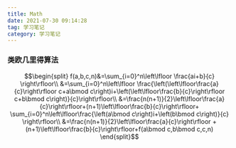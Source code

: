 ```yaml
---
title: Math
date: 2021-07-30 09:14:28
tag: 学习笔记
category: 学习笔记
---
```


### 类欧几里得算法

$$\begin{split} f(a,b,c,n)&=\sum_{i=0}^n\left\lfloor \frac{ai+b}{c} \right\rfloor\\ &=\sum_{i=0}^n\left\lfloor \frac{\left(\left\lfloor\frac{a}{c}\right\rfloor c+a\bmod c\right)i+\left(\left\lfloor\frac{b}{c}\right\rfloor c+b\bmod c\right)}{c}\right\rfloor\\ &=\frac{n(n+1)}{2}\left\lfloor\frac{a}{c}\right\rfloor+(n+1)\left\lfloor\frac{b}{c}\right\rfloor+ \sum_{i=0}^n\left\lfloor\frac{\left(a\bmod c\right)i+\left(b\bmod c\right)}{c} \right\rfloor\\ &=\frac{n(n+1)}{2}\left\lfloor\frac{a}{c}\right\rfloor +(n+1)\left\lfloor\frac{b}{c}\right\rfloor+f(a\bmod c,b\bmod c,c,n) \end{split}$$